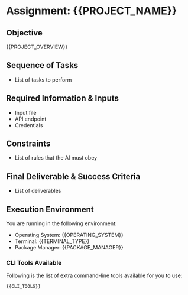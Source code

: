 # Assignment: {{PROJECT_NAME}}

## Objective

{{PROJECT_OVERVIEW}}

## Sequence of Tasks

- List of tasks to perform

## Required Information & Inputs

- Input file
- API endpoint
- Credentials

## Constraints

- List of rules that the AI must obey

## Final Deliverable & Success Criteria

- List of deliverables

## Execution Environment

You are running in the following environment:

- Operating System: {{OPERATING_SYSTEM}}
- Terminal: {{TERMINAL_TYPE}}
- Package Manager: {{PACKAGE_MANAGER}}

### CLI Tools Available

Following is the list of extra command-line tools available for you to use:

```txt
{{CLI_TOOLS}}
```
